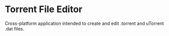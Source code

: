 # Torrent File Editor

Cross-platform application intended to create and edit .torrent and uTorrent .dat files. 
